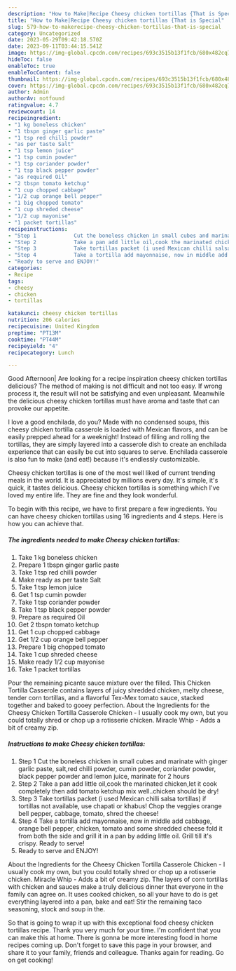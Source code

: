 ```yaml
---
description: "How to Make|Recipe Cheesy chicken tortillas {That is Special"
title: "How to Make|Recipe Cheesy chicken tortillas {That is Special"
slug: 579-how-to-makerecipe-cheesy-chicken-tortillas-that-is-special
category: Uncategorized
date: 2023-05-29T09:42:18.570Z
date: 2023-09-11T03:44:15.541Z
image: https://img-global.cpcdn.com/recipes/693c3515b13f1fcb/680x482cq70/cheesy-chicken-tortillas-recipe-main-photo.jpg
hideToc: false
enableToc: true
enableTocContent: false
thumbnail: https://img-global.cpcdn.com/recipes/693c3515b13f1fcb/680x482cq70/cheesy-chicken-tortillas-recipe-main-photo.jpg
cover: https://img-global.cpcdn.com/recipes/693c3515b13f1fcb/680x482cq70/cheesy-chicken-tortillas-recipe-main-photo.jpg
author: Admin
authorAv: notfound
ratingvalue: 4.7
reviewcount: 14
recipeingredient:
- "1 kg boneless chicken"
- "1 tbspn ginger garlic paste"
- "1 tsp red chilli powder"
- "as per taste Salt"
- "1 tsp lemon juice"
- "1 tsp cumin powder"
- "1 tsp coriander powder"
- "1 tsp black pepper powder"
- "as required Oil"
- "2 tbspn tomato ketchup"
- "1 cup chopped cabbage"
- "1/2 cup orange bell pepper"
- "1 big chopped tomato"
- "1 cup shreded cheese"
- "1/2 cup mayonise"
- "1 packet tortillas"
recipeinstructions:
- "Step 1            Cut the boneless chicken in small cubes and marinate with ginger garlic paste, salt,red chilli powder, cumin powder, coriander powder, black pepper powder and lemon juice, marinate for 2 hours"
- "Step 2            Take a pan add little oil,cook the marinated chicken,let it cook completely then add tomato ketchup mix well..chicken should be dry!"
- "Step 3            Take tortillas packet (i used Mexican chilli salsa tortillas) if tortillas not available, use chapati or khabus! Chop the veggies orange bell pepper, cabbage, tomato, shred the cheese!"
- "Step 4            Take a tortilla add mayonnaise, now in middle add cabbage, orange bell pepper, chicken, tomato and some shredded cheese fold it from both the side and grill it in a pan by adding little oil. Grill till it&#39;s crispy. Ready to serve!"
- "Ready to serve and ENJOY!"
categories:
- Recipe
tags:
- cheesy
- chicken
- tortillas

katakunci: cheesy chicken tortillas 
nutrition: 206 calories
recipecuisine: United Kingdom
preptime: "PT13M"
cooktime: "PT44M"
recipeyield: "4"
recipecategory: Lunch

---
```



Good Afternoon| Are looking for a recipe inspiration cheesy chicken tortillas delicious? The method of making is not difficult and not too easy. If wrong process it, the result will not be satisfying and even unpleasant. Meanwhile the delicious cheesy chicken tortillas must have aroma and taste that can provoke our appetite.





I love a good enchilada, do you? Made with no condensed soups, this cheesy chicken tortilla casserole is loaded with Mexican flavors, and can be easily prepped ahead for a weeknight! Instead of filling and rolling the tortillas, they are simply layered into a casserole dish to create an enchilada experience that can easily be cut into squares to serve. Enchilada casserole is also fun to make (and eat!) because it&#39;s endlessly customizable.

Cheesy chicken tortillas is one of the most well liked of current trending meals in the world. It is appreciated by millions every day. It's simple, it's quick, it tastes delicious. Cheesy chicken tortillas is something which I've loved my entire life. They are fine and they look wonderful.


To begin with this recipe, we have to first prepare a few ingredients. You can have cheesy chicken tortillas using 16 ingredients and 4 steps. Here is how you can achieve that.

<!--inarticleads1-->

##### The ingredients needed to make Cheesy chicken tortillas:

1. Take 1 kg boneless chicken
1. Prepare 1 tbspn ginger garlic paste
1. Take 1 tsp red chilli powder
1. Make ready as per taste Salt
1. Take 1 tsp lemon juice
1. Get 1 tsp cumin powder
1. Take 1 tsp coriander powder
1. Take 1 tsp black pepper powder
1. Prepare as required Oil
1. Get 2 tbspn tomato ketchup
1. Get 1 cup chopped cabbage
1. Get 1/2 cup orange bell pepper
1. Prepare 1 big chopped tomato
1. Take 1 cup shreded cheese
1. Make ready 1/2 cup mayonise
1. Take 1 packet tortillas


Pour the remaining picante sauce mixture over the filled. This Chicken Tortilla Casserole contains layers of juicy shredded chicken, melty cheese, tender corn tortillas, and a flavorful Tex-Mex tomato sauce, stacked together and baked to gooey perfection. About the Ingredients for the Cheesy Chicken Tortilla Casserole Chicken - I usually cook my own, but you could totally shred or chop up a rotisserie chicken. Miracle Whip - Adds a bit of creamy zip. 

<!--inarticleads2-->

##### Instructions to make Cheesy chicken tortillas:

1. Step 1            Cut the boneless chicken in small cubes and marinate with ginger garlic paste, salt,red chilli powder, cumin powder, coriander powder, black pepper powder and lemon juice, marinate for 2 hours
1. Step 2            Take a pan add little oil,cook the marinated chicken,let it cook completely then add tomato ketchup mix well..chicken should be dry!
1. Step 3            Take tortillas packet (i used Mexican chilli salsa tortillas) if tortillas not available, use chapati or khabus! Chop the veggies orange bell pepper, cabbage, tomato, shred the cheese!
1. Step 4            Take a tortilla add mayonnaise, now in middle add cabbage, orange bell pepper, chicken, tomato and some shredded cheese fold it from both the side and grill it in a pan by adding little oil. Grill till it&#39;s crispy. Ready to serve!
1. Ready to serve and ENJOY!

About the Ingredients for the Cheesy Chicken Tortilla Casserole Chicken - I usually cook my own, but you could totally shred or chop up a rotisserie chicken. Miracle Whip - Adds a bit of creamy zip. The layers of corn tortillas with chicken and sauces make a truly delicious dinner that everyone in the family can agree on. It uses cooked chicken, so all your have to do is get everything layered into a pan, bake and eat! Stir the remaining taco seasoning, stock and soup in the. 

So that is going to wrap it up with this exceptional food cheesy chicken tortillas recipe. Thank you very much for your time. I'm confident that you can make this at home. There is gonna be more interesting food in home recipes coming up. Don't forget to save this page in your browser, and share it to your family, friends and colleague. Thanks again for reading. Go on get cooking!
